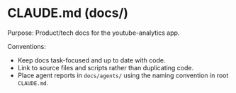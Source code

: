 # CLAUDE.md (docs/)

Purpose: Product/tech docs for the youtube-analytics app.

Conventions:
- Keep docs task-focused and up to date with code.
- Link to source files and scripts rather than duplicating code.
- Place agent reports in `docs/agents/` using the naming convention in root `CLAUDE.md`.


